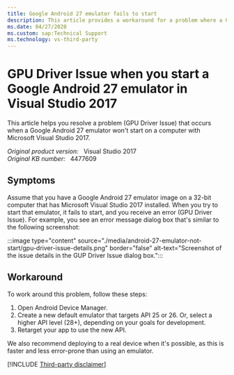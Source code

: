 ```yaml
---
title: Google Android 27 emulator fails to start
description: This article provides a workaround for a problem where a Google Android 27 emulator won't start on a computer with Visual Studio 2017.
ms.date: 04/27/2020
ms.custom: sap:Technical Support
ms.technology: vs-third-party
---
```

# GPU Driver Issue when you start a Google Android 27 emulator in Visual Studio 2017

This article helps you resolve a problem (GPU Driver Issue) that occurs when a Google Android 27 emulator won't start on a computer with Microsoft Visual Studio 2017.

_Original product version:_ &nbsp; Visual Studio 2017  
_Original KB number:_ &nbsp; 4477609

## Symptoms

Assume that you have a Google Android 27 emulator image on a 32-bit computer that has Microsoft Visual Studio 2017 installed. When you try to start that emulator, it fails to start, and you receive an error (GPU Driver Issue). For example, you see an error message dialog box that's similar to the following screenshot:

:::image type="content" source="./media/android-27-emulator-not-start/gpu-driver-issue-details.png" border="false" alt-text="Screenshot of the issue details in the GUP Driver Issue dialog box.":::

## Workaround

To work around this problem, follow these steps:

1. Open Android Device Manager.
2. Create a new default emulator that targets API 25 or 26. Or, select a higher API level (28+), depending on your goals for development.
3. Retarget your app to use the new API.

We also recommend deploying to a real device when it's possible, as this is faster and less error-prone than using an emulator.

[!INCLUDE [Third-party disclaimer](../../../../includes/third-party-disclaimer.md)]

